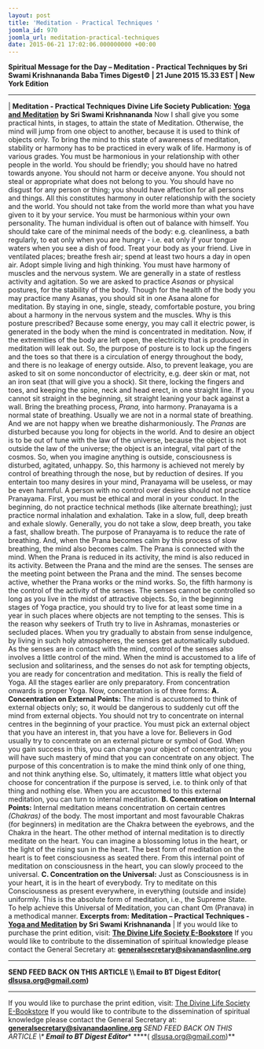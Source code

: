 ```yaml
---
layout: post
title: 'Meditation - Practical Techniques '
joomla_id: 970
joomla_url: meditation-practical-techniques
date: 2015-06-21 17:02:06.000000000 +00:00
---
```

**Spiritual Message for the Day – Meditation - Practical Techniques by Sri Swami Krishnananda**
**Baba Times Digest© | 21 June 2015 15.33 EST | New York Edition**
* * *
| 
**Meditation - Practical Techniques**
**Divine Life Society Publication:** [**Yoga and Meditation**](http://www.dlshq.org/messages/yogamed.htm) **by Sri Swami Krishnananda**
Now I shall give you some practical hints, in stages, to attain the state of Meditation. Otherwise, the mind will jump from one object to another, because it is used to think of objects only. To bring the mind to this state of awareness of meditation, stability or harmony has to be practiced in every walk of life. Harmony is of various grades.
You must be harmonious in your relationship with other people in the world. You should be friendly; you should have no hatred towards anyone. You should not harm or deceive anyone. You should not steal or appropriate what does not belong to you. You should have no disgust for any person or thing; you should have affection for all persons and things. All this constitutes harmony in outer relationship with the society and the world. You should not take from the world more than what you have given to it by your service.
You must be harmonious within your own personality. The human individual is often out of balance with himself. You should take care of the minimal needs of the body: e.g. cleanliness, a bath regularly, to eat only when you are hungry - i.e. eat only if your tongue waters when you see a dish of food. Treat your body as your friend. Live in ventilated places; breathe fresh air; spend at least two hours a day in open air. Adopt simple living and high thinking.
You must have harmony of muscles and the nervous system. We are generally in a state of restless activity and agitation. So we are asked to practice _Asanas_ or physical postures, for the stability of the body. Though for the health of the body you may practice many Asanas, you should sit in one Asana alone for meditation. By staying in one, single, steady, comfortable posture, you bring about a harmony in the nervous system and the muscles.
Why is this posture prescribed? Because some energy, you may call it electric power, is generated in the body when the mind is concentrated in meditation. Now, if the extremities of the body are left open, the electricity that is produced in meditation will leak out. So, the purpose of posture is to lock up the fingers and the toes so that there is a circulation of energy throughout the body, and there is no leakage of energy outside. Also, to prevent leakage, you are asked to sit on some nonconductor of electricity, e.g. deer skin or mat, not an iron seat (that will give you a shock). Sit there, locking the fingers and toes, and keeping the spine, neck and head erect, in one straight line. If you cannot sit straight in the beginning, sit straight leaning your back against a wall.
Bring the breathing process, _Prana,_ into harmony. Pranayama is a normal state of breathing. Usually we are not in a normal state of breathing. And we are not happy when we breathe disharmoniously. The _Pranas_ are disturbed because you long for objects in the world. And to desire an object is to be out of tune with the law of the universe, because the object is not outside the law of the universe; the object is an integral, vital part of the cosmos. So, when you imagine anything is outside, consciousness is disturbed, agitated, unhappy. So, this harmony is achieved not merely by control of breathing through the nose, but by reduction of desires. If you entertain too many desires in your mind, Pranayama will be useless, or may be even harmful. A person with no control over desires should not practice Pranayama. First, you must be ethical and moral in your conduct.
In the beginning, do not practice technical methods (like alternate breathing); just practice normal inhalation and exhalation. Take in a slow, full, deep breath and exhale slowly. Generally, you do not take a slow, deep breath, you take a fast, shallow breath.
The purpose of Pranayama is to reduce the rate of breathing. And, when the Prana becomes calm by this process of slow breathing, the mind also becomes calm. The Prana is connected with the mind. When the Prana is reduced in its activity, the mind is also reduced in its activity. Between the Prana and the mind are the senses. The senses are the meeting point between the Prana and the mind. The senses become active, whether the Prana works or the mind works.
So, the fifth harmony is the control of the activity of the senses. The senses cannot be controlled so long as you live in the midst of attractive objects. So, in the beginning stages of Yoga practice, you should try to live for at least some time in a year in such places where objects are not tempting to the senses. This is the reason why seekers of Truth try to live in Ashramas, monasteries or secluded places. When you try gradually to abstain from sense indulgence, by living in such holy atmospheres, the senses get automatically subdued. As the senses are in contact with the mind, control of the senses also involves a little control of the mind.
When the mind is accustomed to a life of seclusion and solitariness, and the senses do not ask for tempting objects, you are ready for concentration and meditation. This is really the field of Yoga. All the stages earlier are only preparatory. From concentration onwards is proper Yoga.
Now, concentration is of three forms:
**A. Concentration on External Points:**
The mind is accustomed to think of external objects only; so, it would be dangerous to suddenly cut off the mind from external objects. You should not try to concentrate on internal centres in the beginning of your practice.
You must pick an external object that you have an interest in, that you have a love for. Believers in God usually try to concentrate on an external picture or symbol of God.
When you gain success in this, you can change your object of concentration; you will have such mastery of mind that you can concentrate on any object. The purpose of this concentration is to make the mind think only of one thing, and not think anything else. So, ultimately, it matters little what object you choose for concentration if the purpose is served, i.e. to think only of that thing and nothing else.
When you are accustomed to this external meditation, you can turn to internal meditation.
**B. Concentration on Internal Points:**
Internal meditation means concentration on certain centres _(Chakras)_ of the body. The most important and most favourable Chakras (for beginners) in meditation are the Chakra between the eyebrows, and the Chakra in the heart.
The other method of internal meditation is to directly meditate on the heart. You can imagine a blossoming lotus in the heart, or the light of the rising sun in the heart. The best form of meditation on the heart is to feet consciousness as seated there. From this internal point of meditation on consciousness in the heart, you can slowly proceed to the universal.
**C. Concentration on the Universal:**
Just as Consciousness is in your heart, it is in the heart of everybody. Try to meditate on this Consciousness as present everywhere, in everything (outside and inside) uniformly. This is the absolute form of meditation, i.e., the Supreme State.
To help achieve this Universal of Meditation, you can chant Om (Pranava) in a methodical manner.
**Excerpts from:**  **Meditation – Practical Techniques -** [**Yoga and Meditation**](http://www.dlshq.org/messages/yogamed.htm) **by Sri Swami Krishnananda**
 |
If you would like to purchase the print edition, visit: **[The Divine Life Society E-Bookstore](http://www.dlshq.org/download/download.htm)**
If you would like to contribute to the dissemination of spiritual knowledge please contact the General Secretary at: [](mailto:%20%3Cscript%20type=%27text/javascript%27%3E%20%3C%21--%20var%20prefix%20=%20%27ma%27%20+%20%27il%27%20+%20%27to%27;%20var%20path%20=%20%27hr%27%20+%20%27ef%27%20+%20%27=%27;%20var%20addy57016%20=%20%27generalsecretary%27%20+%20%27@%27;%20addy57016%20=%20addy57016%20+%20%27sivanandaonline%27%20+%20%27.%27%20+%20%27org%27;%20document.write%28%27%3Ca%20%27%20+%20path%20+%20%27%5C%27%27%20+%20prefix%20+%20%27:%27%20+%20addy57016%20+%20%27%5C%27%3E%27%29;%20document.write%28addy57016%29;%20document.write%28%27%3C%5C/a%3E%27%29;%20//--%3E%5Cn%20%3C/script%3E%3Cscript%20type=%27text/javascript%27%3E%20%3C%21--%20document.write%28%27%3Cspan%20style=%5C%27display:%20none;%5C%27%3E%27%29;%20//--%3E%20%3C/script%3EThis%20email%20address%20is%20being%20protected%20from%20spambots.%20You%20need%20JavaScript%20enabled%20to%20view%20it.%20%3Cscript%20type=%27text/javascript%27%3E%20%3C%21--%20document.write%28%27%3C/%27%29;%20document.write%28%27span%3E%27%29;%20//--%3E%20%3C/script%3E?subject=Contribution%20to%20Dissemination%20of%20Spiritual%20Knowledge) **generalsecretary@sivanandaonline.org**
****
**SEND FEED BACK ON THIS ARTICLE \\\ Email to BT Digest Editor[](mailto:%20%3Cscript%20type=%27text/javascript%27%3E%20%3C%21--%20var%20prefix%20=%20%27ma%27%20+%20%27il%27%20+%20%27to%27;%20var%20path%20=%20%27hr%27%20+%20%27ef%27%20+%20%27=%27;%20var%20addy72654%20=%20%27dlsusa.org%27%20+%20%27@%27;%20addy72654%20=%20addy72654%20+%20%27gmail%27%20+%20%27.%27%20+%20%27com%27;%20document.write%28%27%3Ca%20%27%20+%20path%20+%20%27%5C%27%27%20+%20prefix%20+%20%27:%27%20+%20addy72654%20+%20%27%5C%27%3E%27%29;%20document.write%28addy72654%29;%20document.write%28%27%3C%5C/a%3E%27%29;%20//--%3E%5Cn%20%3C/script%3E%3Cscript%20type=%27text/javascript%27%3E%20%3C%21--%20document.write%28%27%3Cspan%20style=%5C%27display:%20none;%5C%27%3E%27%29;%20//--%3E%20%3C/script%3EThis%20email%20address%20is%20being%20protected%20from%20spambots.%20You%20need%20JavaScript%20enabled%20to%20view%20it.%20%3Cscript%20type=%27text/javascript%27%3E%20%3C%21--%20document.write%28%27%3C/%27%29;%20document.write%28%27span%3E%27%29;%20//--%3E%20%3C/script%3E?subject=DLS%20Posts)( [dlsusa.org@gmail.com](mailto:dlsusa.org@gmail.com))**
* * *
  
If you would like to purchase the print edition, visit: [The Divine Life Society E-Bookstore](http://www.dlshq.org/download/download.htm)
If you would like to contribute to the dissemination of spiritual knowledge please contact the General Secretary at: **[generalsecretary@sivanandaonline.org](mailto:generalsecretary@sivanandaonline.org)**
**SEND FEED BACK ON THIS ARTICLE \\\**  **Email to BT Digest Editor**** [](mailto:%20%3Cscript%20type=%27text/javascript%27%3E%20%3C%21--%20var%20prefix%20=%20%27ma%27%20+%20%27il%27%20+%20%27to%27;%20var%20path%20=%20%27hr%27%20+%20%27ef%27%20+%20%27=%27;%20var%20addy72654%20=%20%27dlsusa.org%27%20+%20%27@%27;%20addy72654%20=%20addy72654%20+%20%27gmail%27%20+%20%27.%27%20+%20%27com%27;%20document.write%28%27%3Ca%20%27%20+%20path%20+%20%27%5C%27%27%20+%20prefix%20+%20%27:%27%20+%20addy72654%20+%20%27%5C%27%3E%27%29;%20document.write%28addy72654%29;%20document.write%28%27%3C%5C/a%3E%27%29;%20//--%3E%5Cn%20%3C/script%3E%3Cscript%20type=%27text/javascript%27%3E%20%3C%21--%20document.write%28%27%3Cspan%20style=%5C%27display:%20none;%5C%27%3E%27%29;%20//--%3E%20%3C/script%3EThis%20email%20address%20is%20being%20protected%20from%20spambots.%20You%20need%20JavaScript%20enabled%20to%20view%20it.%20%3Cscript%20type=%27text/javascript%27%3E%20%3C%21--%20document.write%28%27%3C/%27%29;%20document.write%28%27span%3E%27%29;%20//--%3E%20%3C/script%3E?subject=DLS%20Posts)****( [dlsusa.org@gmail.com](mailto:dlsusa.org@gmail.com))**  
